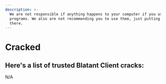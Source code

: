```yaml
---
description: >-
  We are not responsible if anything happens to your computer if you use these
  programs. We also are not recommending you to use them, just putting them out
  there.
---
```


# Cracked

## Here's a list of trusted Blatant Client cracks:

N/A

